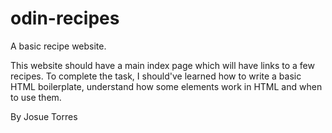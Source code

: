 # odin-recipes
A basic recipe website.

This website should have a main index page which
will have links to a few recipes.
To complete the task, I should've learned how to write
a basic HTML boilerplate, understand how some elements
work in HTML and when to use them.

By Josue Torres